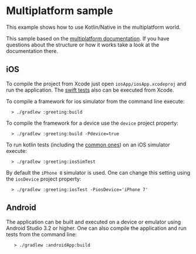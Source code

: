 # Multiplatform sample
This example shows how to use Kotlin/Native in the multiplatform world.

This sample based on the [multiplatform documentation](https://github.com/h0tk3y/k-new-mpp-samples/blob/master/README.md).
If you have questions about the structure or how it works take a look at the documentation there.

## iOS

To compile the project from Xcode just open `iosApp/iosApp.xcodeproj` and run the application.
The [swift tests](iosApp/iosAppTests/iosAppTests.swift) also can be executed from Xcode.

To compile a framework for ios simulator from the command line execute:

```
  > ./gradlew :greeting:build
```

To compile the framework for a device use the `device` project property:

```
  > ./gradlew :greeting:build -Pdevice=true
```

To run kotlin tests (including the [common ones](greeting/src/commonTest/kotlin/SharedHelloWorldTest.kt))
on an iOS simulator execute:

```
  > ./gradlew :greeting:iosSimTest
```

By default the `iPhone 8` simulator is used. One can change this setting using the `iosDevice` project property:

```
  > ./gradlew :greeting:iosTest -PiosDevice='iPhone 7'
```


## Android

The application can be built and executed on a device or emulator using Android Studio 3.2 or higher.
One can also compile the application and run tests from the command line:

```
   > ./gradlew :androidApp:build
```
